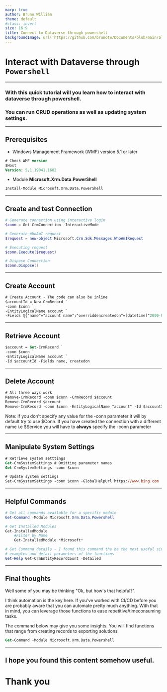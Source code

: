 ```yaml
---
marp: true
author: Bruno Willian
theme: default
#class: invert 
size: 16:9
title: Connect to Dataverse through powershell
backgroundImage: url('https://github.com/brunotw/Documents/blob/main/Slide6.PNG?raw=true')
---
```

#  **Interact with Dataverse through** ``Powershell``

---
### With this quick tutorial will you learn how to interact with dataverse through powershell.
### You can run CRUD operations as well as updating system settings.

---
## Prerequisites
- Windows Management Framework (WMF) version 5.1 or later
```ps
# Check WMF version 
$Host 
Version: 5.1.19041.1682
```
- Module **Microsoft.Xrm.Data.PowerShell**
```ps
Install-Module Microsoft.Xrm.Data.PowerShell
```

---
## Create and test Connection
```powershell
# Generate connection using interactive login
$conn = Get-CrmConnection -InteractiveMode

# Generate WhoAmI request
$request = new-object Microsoft.Crm.Sdk.Messages.WhoAmIRequest

# Executing request
$conn.Execute($request)

# Dispose Connection
$conn.Dispose()
```

---
## Create Account
```ps
# Create Account - The code can also be inline
$accountId = New-CrmRecord `
-conn $conn `
-EntityLogicalName account `
-Fields @{"name"="account name";"overriddencreatedon"=[datetime]"2000-01-01"}
```
---
## Retrieve Account
```ps
$account = Get-CrmRecord `
-conn $conn `
-EntityLogicalName account `
-Id $accountId -Fields name, createdon
```

---
## Delete Account
```ps
# All three ways work
Remove-CrmRecord -conn $conn -CrmRecord $account
Remove-CrmRecord $account
Remove-CrmRecord -conn $conn -EntityLogicalName "account" -Id $accountId
```
Note: If you don't specify any value for the -conn parameter
it will by default try to use $Conn. If you have created the connection
with a different name i.e $Service you will have to **always** specify 
the -conn parameter

---
## Manipulate System Settings

```ps
# Retrieve system setttings 
Get-CrmSystemSettings # Omitting parameter names
Get-CrmSystemSettings -conn $conn 

# Update system settings
Set-CrmSystemSettings -conn $conn -GlobalHelpUrl https://www.bing.com
```
---
## Helpful Commands
```powershell
# Get all commands available for a specific module
Get-Command -Module Microsoft.Xrm.Data.Powershell

# Get Installed Modules
Get-InstalledModule
    #Filter by Name
    Get-InstalledModule *Microsoft*

# Get Command details - I found this command the be the most useful since it provides
# examples and detail parameters of the functions
Get-Help Get-CrmEntityRecordCount -Detailed
```

---
## Final thoughts
Well some of you may be thinking "Ok, but how's that helpful?".

I think automation is the key here. If you've worked with CI/CD before you are probably aware that you can automate pretty much anything. With that in mind, you can leverage those functions to ease repetitive/timeconsuming tasks. 

The command below may give you some insights. You will find functions that range from creating records to exporting solutions
```ps 
Get-Command -Module Microsoft.Xrm.Data.Powershell
```

---
## I hope you found this content somehow useful.

# Thank you







